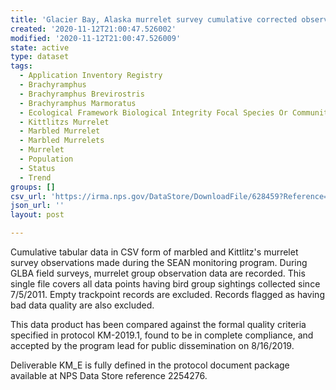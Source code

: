 ```yaml
---
title: 'Glacier Bay, Alaska murrelet survey cumulative corrected observations (KM_E)'
created: '2020-11-12T21:00:47.526002'
modified: '2020-11-12T21:00:47.526009'
state: active
type: dataset
tags:
  - Application Inventory Registry
  - Brachyramphus
  - Brachyramphus Brevirostris
  - Brachyramphus Marmoratus
  - Ecological Framework Biological Integrity Focal Species Or Communities Birds
  - Kittlitzs Murrelet
  - Marbled Murrelet
  - Marbled Murrelets
  - Murrelet
  - Population
  - Status
  - Trend
groups: []
csv_url: 'https://irma.nps.gov/DataStore/DownloadFile/628459?Reference=2265711'
json_url: ''
layout: post

---
```

Cumulative tabular data in CSV form of marbled and Kittlitz's murrelet survey observations made during the SEAN monitoring program. During GLBA field surveys, murrelet group observation data are recorded. This single file covers all data points having bird group sightings collected since 7/5/2011.  Empty trackpoint records are excluded.  Records flagged as having bad data quality are also excluded.

This data product has been compared against the formal quality criteria specified in protocol KM-2019.1, found to be in complete compliance, and accepted by the program lead for public dissemination on 8/16/2019.

Deliverable KM_E is fully defined in the protocol document package available at NPS Data Store reference 2254276.
